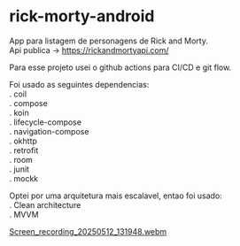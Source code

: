 # rick-morty-android

App para listagem de personagens de Rick and Morty. \
Api publica -> https://rickandmortyapi.com/

Para esse projeto usei o github actions para CI/CD e git flow.

Foi usado as seguintes dependencias: \
  . coil \
  . compose \
  . koin \
  . lifecycle-compose \
  . navigation-compose \
  . okhttp \
  . retrofit \
  . room \
  . junit \
  . mockk

Optei por uma arquitetura mais escalavel, entao foi usado: \
  . Clean architecture \
  . MVVM


[Screen_recording_20250512_131948.webm](https://github.com/user-attachments/assets/04d552d6-3f85-429b-af36-4f052e110959)
